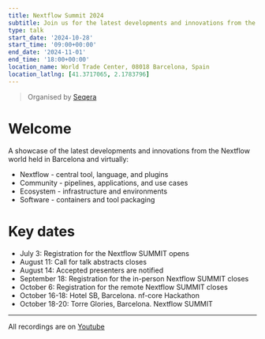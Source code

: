 ```yaml
---
title: Nextflow Summit 2024
subtitle: Join us for the latest developments and innovations from the Nextflow world.
type: talk
start_date: '2024-10-28'
start_time: '09:00+00:00'
end_date: '2024-11-01'
end_time: '18:00+00:00'
location_name: World Trade Center, 08018 Barcelona, Spain
location_latlng: [41.3717065, 2.1783796]
---
```


> Organised by [Seqera](https://summit.nextflow.io/2024/barcelona/)

# Welcome

A showcase of the latest developments and innovations from the Nextflow world held in Barcelona and virtually:

- Nextflow - central tool, language, and plugins
- Community - pipelines, applications, and use cases
- Ecosystem - infrastructure and environments
- Software - containers and tool packaging

# Key dates

- July 3: Registration for the Nextflow SUMMIT opens
- August 11: Call for talk abstracts closes
- August 14: Accepted presenters are notified
- September 18: Registration for the in-person Nextflow SUMMIT closes
- October 6: Registration for the remote Nextflow SUMMIT closes
- October 16-18: Hotel SB, Barcelona. nf-core Hackathon
- October 18-20: Torre Glories, Barcelona. Nextflow SUMMIT

---

All recordings are on [Youtube](https://www.youtube.com/playlist?list=PLPZ8WHdZGxmVKQga4KE15YVt95i-QXVvE)
